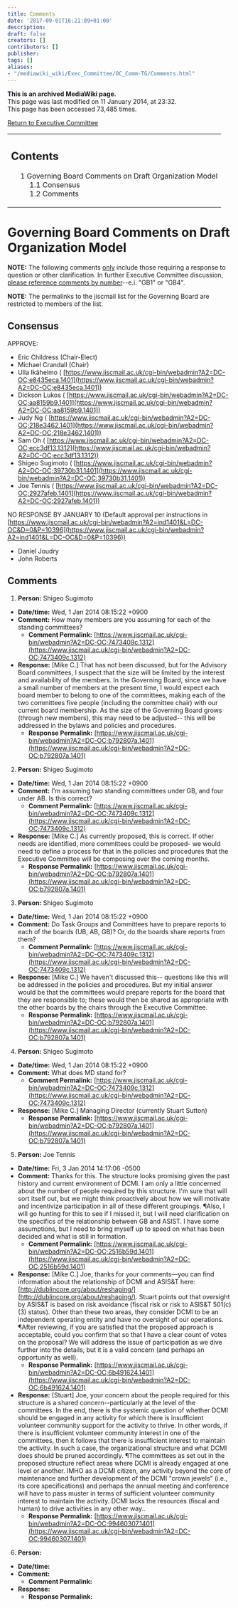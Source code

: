 ```yaml
---
title: Comments
date: '2017-09-01T16:21:09+01:00'
description: 
draft: false
creators: []
contributors: []
publisher: 
tags: []
aliases:
- "/mediawiki_wiki/Exec_Committee/OC_Comm-TG/Comments.html"
---
```


 **This is an archived MediaWiki page.**  
This page was last modified on 11 January 2014, at 23:32.  
This page has been accessed 73,485 times.

[Return to Executive Committee](/mediawiki_wiki/Exec_Committee "Exec Committee")

<table id="toc" class="toc">
  <tr>
    <td>
      <div id="toctitle">
        <h2>Contents</h2>
      </div>
      <ul>
        <li class="toclevel-1 tocsection-1">
          <a href="#Governing_Board_Comments_on_Draft_Organization_Model"><span class="tocnumber">1</span> <span class="toctext">Governing Board Comments on Draft Organization Model</span></a>
          <ul>
            <li class="toclevel-2 tocsection-2"><a href="#Consensus"><span class="tocnumber">1.1</span> <span class="toctext">Consensus</span></a></li>
            <li class="toclevel-2 tocsection-3"><a href="#Comments"><span class="tocnumber">1.2</span> <span class="toctext">Comments</span></a></li>
          </ul>
        </li>
      </ul>
    </td>
  </tr>
</table>


# Governing Board Comments on Draft Organization Model 

**NOTE:** The following comments <u>only</u> include those requiring a response to question or other clarification. In further Executive Committee discussion, <u>please reference comments by number</u>--e.i. "GB1" or "GB4".

**NOTE:** The permalinks to the jiscmail list for the Governing Board are restricted to members of the list.

## Consensus 

APPROVE:

- Eric Childress (Chair-Elect)
- Michael Crandall (Chair)
- Ulla Ikäheimo ( [https://www.jiscmail.ac.uk/cgi-bin/webadmin?A2=DC-OC;e8435eca.1401](https://www.jiscmail.ac.uk/cgi-bin/webadmin?A2=DC-OC;e8435eca.1401))
- Dickson Lukos ( [https://www.jiscmail.ac.uk/cgi-bin/webadmin?A2=DC-OC;aa8159b9.1401](https://www.jiscmail.ac.uk/cgi-bin/webadmin?A2=DC-OC;aa8159b9.1401))
- Judy Ng ( [https://www.jiscmail.ac.uk/cgi-bin/webadmin?A2=DC-OC;218e3462.1401](https://www.jiscmail.ac.uk/cgi-bin/webadmin?A2=DC-OC;218e3462.1401))
- Sam Oh ( [https://www.jiscmail.ac.uk/cgi-bin/webadmin?A2=DC-OC;ecc3df13.1312](https://www.jiscmail.ac.uk/cgi-bin/webadmin?A2=DC-OC;ecc3df13.1312))
- Shigeo Sugimoto ( [https://www.jiscmail.ac.uk/cgi-bin/webadmin?A2=DC-OC;39730b31.1401](https://www.jiscmail.ac.uk/cgi-bin/webadmin?A2=DC-OC;39730b31.1401))
- Joe Tennis ( [https://www.jiscmail.ac.uk/cgi-bin/webadmin?A2=DC-OC;2927afeb.1401](https://www.jiscmail.ac.uk/cgi-bin/webadmin?A2=DC-OC;2927afeb.1401))

NO RESPONSE BY JANUARY 10 (Default approval per instructions in [https://www.jiscmail.ac.uk/cgi-bin/webadmin?A2=ind1401&L=DC-OC&D=0&P=10396](https://www.jiscmail.ac.uk/cgi-bin/webadmin?A2=ind1401&L=DC-OC&D=0&P=10396))

- Daniel Joudry
- John Roberts

## Comments 

1. **Person:** Shigeo Sugimoto
  - **Date/time:** Wed, 1 Jan 2014 08:15:22 +0900
  - **Comment:** How many members are you assuming for each of the standing committees?
    - **Comment Permalink:** [https://www.jiscmail.ac.uk/cgi-bin/webadmin?A2=DC-OC;7473409c.1312](https://www.jiscmail.ac.uk/cgi-bin/webadmin?A2=DC-OC;7473409c.1312)
  - **Response:** [Mike C.] That has not been discussed, but for the Advisory Board committees, I suspect that the size will be limited by the interest and availability of the members. In the Governing Board, since we have a small number of members at the present time, I would expect each board member to belong to one of the committees, making each of the two committees five people (including the committee chair) with our current board membership. As the size of the Governing Board grows (through new members), this may need to be adjusted-- this will be addressed in the bylaws and policies and procedures.
    - **Response Permalink:** [https://www.jiscmail.ac.uk/cgi-bin/webadmin?A2=DC-OC;b792807a.1401](https://www.jiscmail.ac.uk/cgi-bin/webadmin?A2=DC-OC;b792807a.1401)
2. **Person:** Shigeo Sugimoto
  - **Date/time:** Wed, 1 Jan 2014 08:15:22 +0900
  - **Comment:** I'm assuming two standing committees under GB, and four under AB. Is this correct?
    - **Comment Permalink:** [https://www.jiscmail.ac.uk/cgi-bin/webadmin?A2=DC-OC;7473409c.1312](https://www.jiscmail.ac.uk/cgi-bin/webadmin?A2=DC-OC;7473409c.1312)
  - **Response:** [Mike C.] As currently proposed, this is correct. If other needs are identified, more committees could be proposed- we would need to define a process for that in the policies and procedures that the Executive Committee will be composing over the coming months.
    - **Response Permalink:** [https://www.jiscmail.ac.uk/cgi-bin/webadmin?A2=DC-OC;b792807a.1401](https://www.jiscmail.ac.uk/cgi-bin/webadmin?A2=DC-OC;b792807a.1401)
3. **Person:** Shigeo Sugimoto
  - **Date/time:** Wed, 1 Jan 2014 08:15:22 +0900
  - **Comment:** Do Task Groups and Committees have to prepare reports to each of the boards (UB, AB, GB)? Or, do the boards share reports from them?
    - **Comment Permalink:** [https://www.jiscmail.ac.uk/cgi-bin/webadmin?A2=DC-OC;7473409c.1312](https://www.jiscmail.ac.uk/cgi-bin/webadmin?A2=DC-OC;7473409c.1312)
  - **Response:** [Mike C.] We haven't discussed this-- questions like this will be addressed in the policies and procedures. But my initial answer would be that the committees would prepare reports for the board that they are responsible to; these would then be shared as appropriate with the other boards by the chairs through the Executive Committee.
    - **Response Permalink:** [https://www.jiscmail.ac.uk/cgi-bin/webadmin?A2=DC-OC;b792807a.1401](https://www.jiscmail.ac.uk/cgi-bin/webadmin?A2=DC-OC;b792807a.1401)
4. **Person:** Shigeo Sugimoto
  - **Date/time:** Wed, 1 Jan 2014 08:15:22 +0900
  - **Comment:** What does MD stand for?
    - **Comment Permalink:** [https://www.jiscmail.ac.uk/cgi-bin/webadmin?A2=DC-OC;7473409c.1312](https://www.jiscmail.ac.uk/cgi-bin/webadmin?A2=DC-OC;7473409c.1312)
  - **Response:** [Mike C.] Managing Director (currently Stuart Sutton)
    - **Response Permalink:** [https://www.jiscmail.ac.uk/cgi-bin/webadmin?A2=DC-OC;b792807a.1401](https://www.jiscmail.ac.uk/cgi-bin/webadmin?A2=DC-OC;b792807a.1401)
5. **Person:** Joe Tennis
  - **Date/time:** Fri, 3 Jan 2014 14:17:06 -0500
  - **Comment:** Thanks for this. The structure looks promising given the past history and current environment of DCMI. I am only a little concerned about the number of people required by this structure. I'm sure that will sort itself out, but we might think proactively about how we will motivate and incentivize participation in all of these different groupings. ¶Also, I will go hunting for this to see if I missed it, but I will need clarification on the specifics of the relationship between GB and ASIST. I have some assumptions, but I need to bring myself up to speed on what has been decided and what is still in formation.
    - **Comment Permalink:** [https://www.jiscmail.ac.uk/cgi-bin/webadmin?A2=DC-OC;2516b59d.1401](https://www.jiscmail.ac.uk/cgi-bin/webadmin?A2=DC-OC;2516b59d.1401)
  - **Response:** [Mike C.] Joe, thanks for your comments—you can find information about the relationship of DCMI and ASIS&T here: [http://dublincore.org/about/reshaping/](http://dublincore.org/about/reshaping/). Stuart points out that oversight by ASIS&T is based on risk avoidance (fiscal risk or risk to ASIS&T 501(c)(3) status). Other than these two areas, they consider DCMI to be an independent operating entity and have no oversight of our operations. ¶After reviewing, if you are satisfied that the proposed approach is acceptable, could you confirm that so that I have a clear count of votes on the proposal? We will address the issue of participation as we dive further into the details, but it is a valid concern (and perhaps an opportunity as well).
    - **Response Permalink:** [https://www.jiscmail.ac.uk/cgi-bin/webadmin?A2=DC-OC;6b491624.1401](https://www.jiscmail.ac.uk/cgi-bin/webadmin?A2=DC-OC;6b491624.1401)
  - **Response:** [Stuart] Joe, your concern about the people required for this structure is a shared concern--particularly at the level of the committees. In the end, there is the systemic question of whether DCMI should be engaged in any activity for which there is insufficient volunteer community support for the activity to thrive. In other words, if there is insufficient volunteer community interest in one of the committees, then it follows that there is insufficient interest to maintain the activity. In such a case, the organizational structure and what DCMI does should be pruned accordingly. ¶The committees as set out in the proposed structure reflect areas where DCMI is already engaged at one level or another. IMHO as a DCMI citizen, any activity beyond the core of maintenance and further development of the DCMI "crown jewels" (i.e., its core specifications) and perhaps the annual meeting and conference will have to pass muster in terms of sufficient volunteer community interest to maintain the activity. DCMI lacks the resources (fiscal and human) to drive activities in any other way..
    - **Response Permalink:** [https://www.jiscmail.ac.uk/cgi-bin/webadmin?A2=DC-OC;99460307.1401](https://www.jiscmail.ac.uk/cgi-bin/webadmin?A2=DC-OC;99460307.1401)
6. **Person:**
  - **Date/time:**
  - **Comment:**
    - **Comment Permalink:**
  - **Response:**
    - **Response Permalink:**

